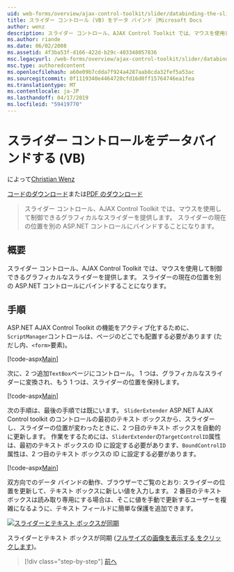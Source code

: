 ```yaml
---
uid: web-forms/overview/ajax-control-toolkit/slider/databinding-the-slider-control-vb
title: スライダー コントロール (VB) をデータ バインド |Microsoft Docs
author: wenz
description: スライダー コントロール、AJAX Control Toolkit では、マウスを使用して制御できるグラフィカルなスライダーを提供します。 現在の positio をバインドすることはしています.
ms.author: riande
ms.date: 06/02/2008
ms.assetid: 4f3ba53f-d166-422d-b29c-403348057836
msc.legacyurl: /web-forms/overview/ajax-control-toolkit/slider/databinding-the-slider-control-vb
msc.type: authoredcontent
ms.openlocfilehash: a60e09b7cdda7f924a4287aab8cda32fef5a53ac
ms.sourcegitcommit: 0f1119340e4464720cfd16d0ff15764746ea1fea
ms.translationtype: MT
ms.contentlocale: ja-JP
ms.lasthandoff: 04/17/2019
ms.locfileid: "59419770"
---
```

# <a name="databinding-the-slider-control-vb"></a>スライダー コントロールをデータバインドする (VB)

によって[Christian Wenz](https://github.com/wenz)

[コードのダウンロード](http://download.microsoft.com/download/9/3/f/93f8daea-bebd-4821-833b-95205389c7d0/Slider0.vb.zip)または[PDF のダウンロード](http://download.microsoft.com/download/2/d/c/2dc10e34-6983-41d4-9c08-f78f5387d32b/slider0VB.pdf)

> スライダー コントロール、AJAX Control Toolkit では、マウスを使用して制御できるグラフィカルなスライダーを提供します。 スライダーの現在の位置を別の ASP.NET コントロールにバインドすることになります。


## <a name="overview"></a>概要

スライダー コントロール、AJAX Control Toolkit では、マウスを使用して制御できるグラフィカルなスライダーを提供します。 スライダーの現在の位置を別の ASP.NET コントロールにバインドすることになります。

## <a name="steps"></a>手順

ASP.NET AJAX Control Toolkit の機能をアクティブ化するために、`ScriptManager`コントロールは、ページのどこでも配置する必要があります (ただし内、`<form>`要素)。

[!code-aspx[Main](databinding-the-slider-control-vb/samples/sample1.aspx)]

次に、2 つ追加`TextBox`ページにコントロール。 1 つは、グラフィカルなスライダーに変換され、もう 1 つは、スライダーの位置を保持します。

[!code-aspx[Main](databinding-the-slider-control-vb/samples/sample2.aspx)]

次の手順は、最後の手順では既にいます。 `SliderExtender` ASP.NET AJAX Control toolkit のコントロールの最初のテキスト ボックスから、スライダーし、スライダーの位置が変わったときに、2 つ目のテキスト ボックスを自動的に更新します。 作業をするためには、`SliderExtender`の`TargetControlID`属性は、最初のテキスト ボックスの ID に設定する必要があります、`BoundControlID`属性は、2 つ目のテキスト ボックスの ID に設定する必要があります。

[!code-aspx[Main](databinding-the-slider-control-vb/samples/sample3.aspx)]

双方向でのデータ バインドの動作、ブラウザーでご覧のとおり: スライダーの位置を更新して、テキスト ボックスに新しい値を入力します。 2 番目のテキスト ボックスは読み取り専用にする場合は、そこに値を手動で更新するユーザーを複雑になるように、テキスト フィールドに簡単な保護を追加できます。


[![スライダーとテキスト ボックスが同期](databinding-the-slider-control-vb/_static/image2.png)](databinding-the-slider-control-vb/_static/image1.png)

スライダーとテキスト ボックスが同期 ([フルサイズの画像を表示する をクリックします](databinding-the-slider-control-vb/_static/image3.png))。

> [!div class="step-by-step"]
> [前へ](using-the-slider-control-with-auto-postback-vb.md)
